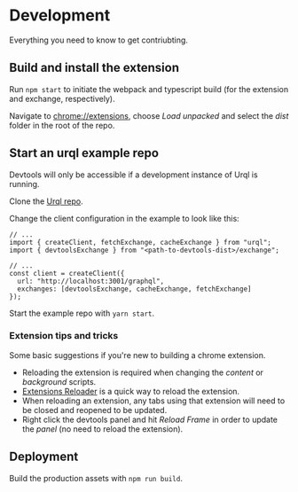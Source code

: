 # Development

Everything you need to know to get contriubting.

## Build and install the extension

Run `npm start` to initiate the webpack and typescript build (for the extension and exchange, respectively).

Navigate to [chrome://extensions](chrome://extensions), choose _Load unpacked_ and select the _dist_ folder in the root of the repo.

## Start an urql example repo

Devtools will only be accessible if a development instance of Urql is running.

Clone the [Urql repo](https://github.com/FormidableLabs/urql).

Change the client configuration in the example to look like this:

```tsx
// ...
import { createClient, fetchExchange, cacheExchange } from "urql";
import { devtoolsExchange } from "<path-to-devtools-dist>/exchange";

// ...
const client = createClient({
  url: "http://localhost:3001/graphql",
  exchanges: [devtoolsExchange, cacheExchange, fetchExchange]
});
```

Start the example repo with `yarn start`.

### Extension tips and tricks

Some basic suggestions if you're new to building a chrome extension.

- Reloading the extension is required when changing the _content_ or _background_ scripts.
- [Extensions Reloader](https://chrome.google.com/webstore/detail/extensions-reloader/fimgfedafeadlieiabdeeaodndnlbhid?hl=en) is a quick way to reload the extension.
- When reloading an extension, any tabs using that extension will need to be closed and reopened to be updated.
- Right click the devtools panel and hit _Reload Frame_ in order to update the _panel_ (no need to reload the extension).

## Deployment

Build the production assets with `npm run build`.
